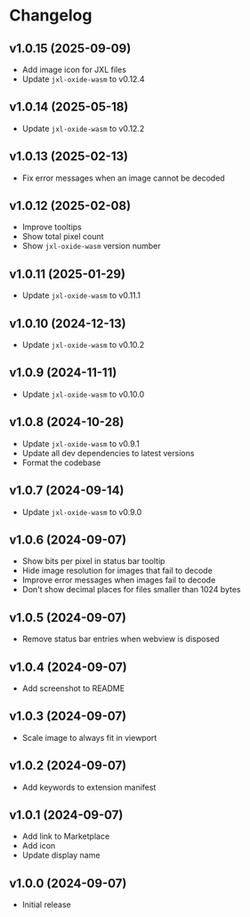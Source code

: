 # Changelog

## v1.0.15 (2025-09-09)

- Add image icon for JXL files
- Update `jxl-oxide-wasm` to v0.12.4

## v1.0.14 (2025-05-18)

- Update `jxl-oxide-wasm` to v0.12.2

## v1.0.13 (2025-02-13)

- Fix error messages when an image cannot be decoded

## v1.0.12 (2025-02-08)

- Improve tooltips
- Show total pixel count
- Show `jxl-oxide-wasm` version number

## v1.0.11 (2025-01-29)

- Update `jxl-oxide-wasm` to v0.11.1

## v1.0.10 (2024-12-13)

- Update `jxl-oxide-wasm` to v0.10.2

## v1.0.9 (2024-11-11)

- Update `jxl-oxide-wasm` to v0.10.0

## v1.0.8 (2024-10-28)

- Update `jxl-oxide-wasm` to v0.9.1
- Update all dev dependencies to latest versions
- Format the codebase

## v1.0.7 (2024-09-14)

- Update `jxl-oxide-wasm` to v0.9.0

## v1.0.6 (2024-09-07)

- Show bits per pixel in status bar tooltip
- Hide image resolution for images that fail to decode
- Improve error messages when images fail to decode
- Don't show decimal places for files smaller than 1024 bytes

## v1.0.5 (2024-09-07)

- Remove status bar entries when webview is disposed

## v1.0.4 (2024-09-07)

- Add screenshot to README

## v1.0.3 (2024-09-07)

- Scale image to always fit in viewport

## v1.0.2 (2024-09-07)

- Add keywords to extension manifest

## v1.0.1 (2024-09-07)

- Add link to Marketplace
- Add icon
- Update display name

## v1.0.0 (2024-09-07)

- Initial release
